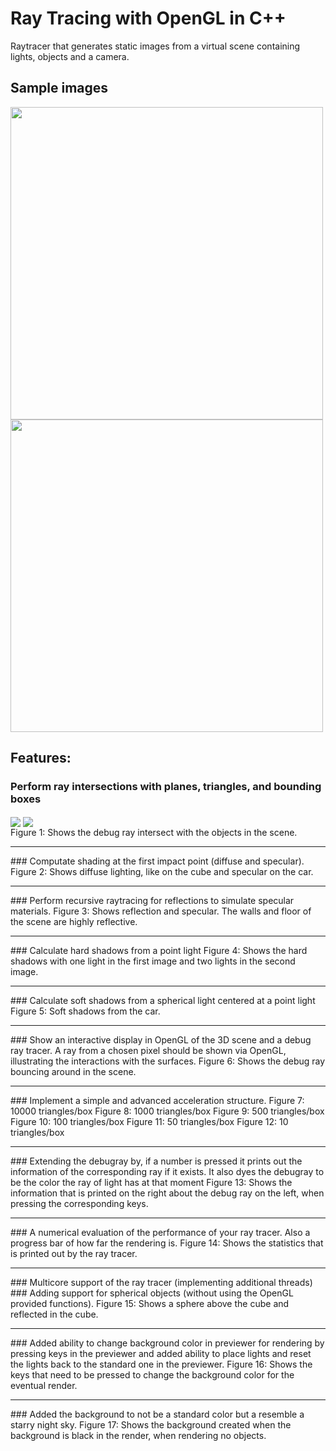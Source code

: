 # Ray Tracing with OpenGL in C++

Raytracer  that  generates  static  images  from  a  virtual  scene containing lights, objects and a camera.
## Sample images
<img src="https://user-images.githubusercontent.com/45048351/76903735-d7087a80-689e-11ea-9df6-9298d7882343.png" width="500" height="500" />
<img src="https://user-images.githubusercontent.com/45048351/76903766-e38cd300-689e-11ea-9f88-32c59e8dd5c2.jpeg" width="500" height="500" />

## Features:
### Perform ray intersections with planes, triangles, and bounding boxes 
<img src="https://user-images.githubusercontent.com/45048351/76903259-04085d80-689e-11ea-923b-2315e04deb0c.png" align="center" />
<img src="https://user-images.githubusercontent.com/45048351/76903203-e4713500-689d-11ea-8f86-677c6ecbb5f5.png" align="center" />
<br/>Figure 1: Shows the debug ray intersect with the objects in the scene. <hr>
### Computate shading at the first impact point (diffuse and specular). 
Figure 2: Shows diffuse lighting, like on the cube and specular on the car. <hr>
### Perform recursive raytracing for reflections to simulate specular materials. 
Figure 3: Shows reflection and specular. The walls and floor of the scene are highly reflective. <hr>
### Calculate hard shadows from a point light 
Figure 4: Shows the hard shadows with one light in the first image and two lights in the second image. <hr>
### Calculate soft shadows from a spherical light centered at a point light 
Figure 5: Soft shadows from the car. <hr>
### Show an interactive display in OpenGL of the 3D scene and a debug ray tracer. A ray from a chosen pixel should be shown via OpenGL, illustrating the interactions with the surfaces. 
Figure 6: Shows the debug ray bouncing around in the scene. <hr>
### Implement a simple and advanced acceleration structure.
Figure 7: 10000 triangles/box
Figure 8: 1000 triangles/box
Figure 9: 500 triangles/box
Figure 10: 100 triangles/box
Figure 11: 50 triangles/box
Figure 12: 10 triangles/box <hr>
### Extending the debugray by, if a number is pressed it prints out the information of the corresponding ray if it exists. It also dyes the debugray to be the color the ray of light has at that moment 
Figure 13: Shows the information that is printed on the right about the debug ray on the left, when pressing the corresponding keys. <hr>
### A numerical evaluation of the performance of your ray tracer. Also a progress bar of how far the rendering is. 
Figure 14: Shows the statistics that is printed out by the ray tracer. <hr>
### Multicore support of the ray tracer (implementing additional threads) 
### Adding support for spherical objects (without using the OpenGL provided functions).
Figure 15: Shows a sphere above the cube and reflected in the cube. <hr>
### Added ability to change background color in previewer for rendering by pressing keys in the previewer and added ability to place lights and reset the lights back to the standard one in the previewer.
Figure 16: Shows the keys that need to be pressed to change the background color for the eventual render. <hr>
### Added the background to not be a standard color but a resemble a starry night sky.
Figure 17: Shows the background created when the background is black in the render, when rendering no objects.
